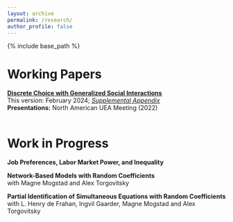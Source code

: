 ```yaml
---
layout: archive
permalink: /research/
author_profile: false
---
```


{% include base_path %}


Working Papers
======

[**Discrete Choice with Generalized Social Interactions**](/files/dcwgsi_paper.pdf)<br>
This version: February 2024; [*Supplemental Appendix*](/files/dcwgsi_supplement.pdf)<br>
**Presentations:** North American UEA Meeting (2022)
<br><br>

Work in Progress
======
**Job Preferences, Labor Market Power, and Inequality**<br>

**Network-Based Models with Random Coefficients**<br>
with Magne Mogstad and Alex Torgovitsky
<br>

**Partial Identification of Simultaneous Equations with Random Coefficients**<br>
with L. Henry de Frahan, Ingvil Gaarder, Magne Mogstad and Alex Torgovitsky
